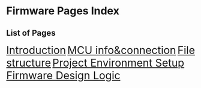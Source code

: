 # Firmware Pages Index

## List of Pages

<span style="font-size:2em;">[Introduction](firmware/introduction.md)</span>
<span style="font-size:2em;">[MCU info&connection](firmware/MCU_info_con.md)</span>
<span style="font-size:2em;">[File structure](firmware/file_struct.md)</span>
<span style="font-size:2em;">[Project Environment Setup](firmware/Project_setup.md)</span>
<span style="font-size:2em;">[Firmware Design Logic](firmware/firmware_logic.md)</span>
